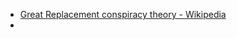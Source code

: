 - [Great Replacement conspiracy theory - Wikipedia](https://en.wikipedia.org/wiki/Great_Replacement_conspiracy_theory)
- 